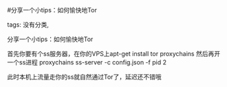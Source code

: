 #分享一个小tips：如何愉快地Tor

tags: 没有分类, 

分享一个小tips：如何愉快地Tor

首先你要有个ss服务器，在你的VPS上apt-get install tor proxychains
然后再开一个ss进程
proxychains ss-server -c config.json -f pid 2

此时本机上流量走你的ss就自然通过Tor了，延迟还不错哦

[comment]: <> (topic_id:48885181824458)

[comment]: <> (create_time:2017-09-22T10:59:45.685+0800)

[comment]: <> (topic_type:talk)

[comment]: <> (owner:452258544448_豆)

